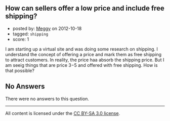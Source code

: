 ## How can sellers offer a low price and include free shipping?

- posted by: [Meggy](https://stackexchange.com/users/-1/21211-meggy) on 2012-10-18
- tagged: `shipping`
- score: 1

I am starting up a virtual site and was doing some research on shipping. I understand the concept of offering a price and mark them as free shipping to attract customers. In reality, the price haa absorb the shipping price. But I am seeig things that are price $3-$5 and offered with free shipping. How is that possible?

## No Answers

There were no answers to this question.


---

All content is licensed under the [CC BY-SA 3.0 license](https://creativecommons.org/licenses/by-sa/3.0/).
